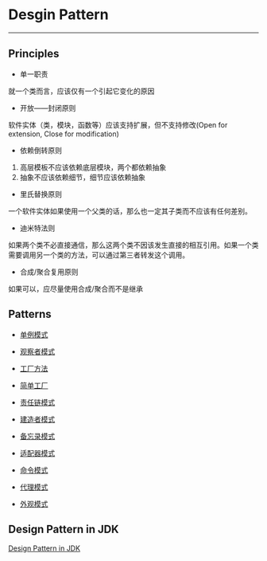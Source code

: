 # Desgin Pattern

---
## Principles

* 单一职责

就一个类而言，应该仅有一个引起它变化的原因

* 开放——封闭原则

软件实体（类，模块，函数等）应该支持扩展，但不支持修改(Open for extension, Close for modification)

* 依赖倒转原则

1. 高层模板不应该依赖底层模块，两个都依赖抽象
2. 抽象不应该依赖细节，细节应该依赖抽象

* 里氏替换原则

一个软件实体如果使用一个父类的话，那么也一定其子类而不应该有任何差别。

* 迪米特法则

如果两个类不必直接通信，那么这两个类不因该发生直接的相互引用。如果一个类需要调用另一个类的方法，可以通过第三者转发这个调用。

* 合成/聚合复用原则

如果可以，应尽量使用合成/聚合而不是继承

## Patterns

* [单例模式](Singleton.md)

* [观察者模式](Observe.md)

* [工厂方法](Factory.md)

* [简单工厂](SimpleFactory.md)

* [责任链模式](ChainofReponsibility.md)

* [建造者模式](Builder.md)

* [备忘录模式](Memento.md)

* [适配器模式](Adapter.md)

* [命令模式](Command.md)

* [代理模式](Proxy.md)

* [外观模式](Facade.md)


## Design Pattern in JDK
[Design Pattern in JDK](https://stackoverflow.com/questions/1673841/examples-of-gof-design-patterns-in-javas-core-libraries)
